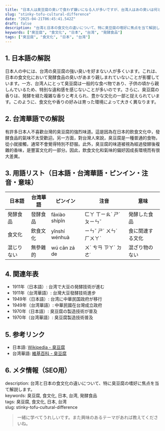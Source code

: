 ```yaml
---
title: "日本人は臭豆腐の臭いで食わず嫌いになる人が多いですが、台湾人はあの臭いは何ともないの？"
slug: "stinky-tofu-cultural-difference"
date: "2025-04-21T06:45:41.542Z"
draft: false
description: "台湾と日本の食文化の違いについて、特に臭豆腐の嗜好に焦点を当て解説します。"
keywords: ["臭豆腐", "食文化", "日本", "台湾", "発酵食品"]
tags: ["臭豆腐", "食文化", "日本", "台湾"]
---
```


## 1. 日本語の解説  
日本人の中には、台湾の臭豆腐の強い臭いを好まない人が多くいます。これは、日本の食文化において発酵食品の臭いがあまり親しまれていないことが影響しています。一方、台湾人にとって臭豆腐は一般的な食べ物であり、子供の頃から親しんでいるため、特別な違和感を感じないことが多いのです。さらに、臭豆腐の香りは、発酵を経た複雑な香りと考えられ、豊かな文化の一部と捉えられています。このように、食文化や香りの好みは育った環境によって大きく異なります。

## 2. 台湾華語での解説  
有許多日本人不喜歡台灣的臭豆腐的強烈味道。這是因為在日本的飲食文化中，發酵食品的氣味不太受歡迎。另一方面，對台灣人來說，臭豆腐是一種普通的食物，從小就接觸，通常不會覺得特別不舒服。此外，臭豆腐的味道被視為經過發酵後複雜的香味，是豐富文化的一部分。因此，飲食文化和氣味的偏好因成長環境而有很大差異。

## 3. 用語リスト（日本語・台湾華語・ピンイン・注音・意味）  
| 日本語  | 台湾華語  | ピンイン  | 注音    | 意味             |
|----------|-----------|------------|---------|----------------|
| 発酵食品 | 發酵食品  | fāxiào shípǐn | ㄈㄚ ㄒㄧㄠˋ ㄕˊ ㄆㄧㄣˇ | 発酵した食品     |
| 食文化   | 飲食文化  | yǐnshí wénhuà | ㄧㄣˇ ㄕˊ ㄨㄣˊ ㄏㄨㄚˋ | 食に関連する文化 |
| 混じりない | 無參雜的 | wú cān zá de | ㄨˊ ㄘㄢ ㄗㄚˊ ㄉㄜ˙ | 混ざり物のない   |

## 4. 関連年表  
- 1911年（日本語）: 台湾で大豆の発酵技術が進む
- 1911年（台湾華語）: 台灣大豆發酵技術進步  
- 1949年（日本語）: 台湾に中華民国政府が移行
- 1949年（台湾華語）: 中華民國在台灣成立政府  
- 1970年（日本語）: 臭豆腐の製造技術が普及
- 1970年（台湾華語）: 臭豆腐製造技術普及  

## 5. 参考リンク  
- 日本語: [Wikipedia - 臭豆腐](https://ja.wikipedia.org/wiki/臭豆腐)  
- 台湾華語: [維基百科 - 臭豆腐](https://zh.wikipedia.org/wiki/臭豆腐)

## 6. メタ情報（SEO用）  
description: 台湾と日本の食文化の違いについて、特に臭豆腐の嗜好に焦点を当て解説します。  
keywords: 臭豆腐, 食文化, 日本, 台湾, 発酵食品  
tags: 臭豆腐, 食文化, 日本, 台湾  
slug: stinky-tofu-cultural-difference

> 一緒に学べてうれしいです。また興味のあるテーマがあれば教えてくださいね。